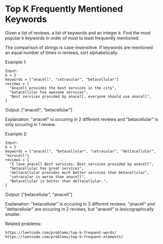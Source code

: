 # Top K Frequently Mentioned Keywords

Given a list of reviews, a list of keywords and an integer k. Find the most popular k keywords in order of most to least frequently mentioned.

The comparison of strings is case-insensitive. If keywords are mentioned an equal number of times in reviews, sort alphabetically.

Example 1:
```
Input:
k = 2
keywords = ["anacell", "cetracular", "betacellular"]
reviews = [
  "Anacell provides the best services in the city",
  "betacellular has awesome services",
  "Best services provided by anacell, everyone should use anacell",
]
```
Output:
["anacell", "betacellular"]

Explanation:
"anacell" is occuring in 2 different reviews and "betacellular" is only occuring in 1 review.

Example 2:
```
Input:
k = 2
keywords = ["anacell", "betacellular", "cetracular", "deltacellular", "eurocell"]
reviews = [
  "I love anacell Best services; Best services provided by anacell",
  "betacellular has great services",
  "deltacellular provides much better services than betacellular",
  "cetracular is worse than anacell",
  "Betacellular is better than deltacellular.",
]
```
Output:
["betacellular", "anacell"]

Explanation:
"betacellular" is occuring in 3 different reviews. "anacell" and "deltacellular" are occuring in 2 reviews, but "anacell" is lexicographically smaller.

Related problems:

    https://leetcode.com/problems/top-k-frequent-words/
    https://leetcode.com/problems/top-k-frequent-elements/
